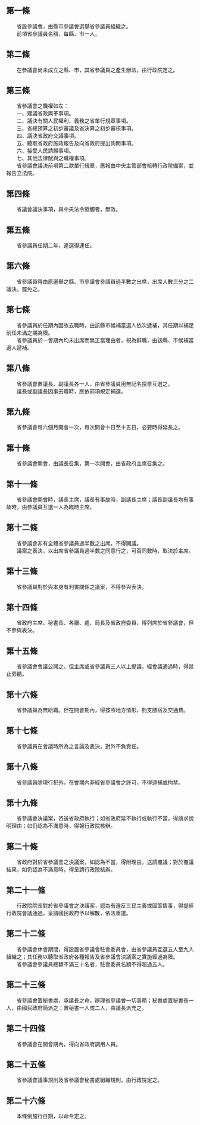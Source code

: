 第一條 
-------
　　省設參議會，由縣市參議會選舉省參議員組織之。  
　　前項省參議員名額，每縣、市一人。  


第二條 
-------
　　在參議會尚未成立之縣、市，其省參議員之產生辦法，由行政院定之。  


第三條 
-------
　　省參議會之職權如左：  
　　一、建議省政興革事項。  
　　二、議決有關人民權利、義務之省單行規章事項。  
　　三、省總預算之初步審議及省決算之初步審核事項。  
　　四、議決省政府交議事項。  
　　五、聽取省政府施政報告及向省政府提出詢問事項。  
　　六、接受人民請願事項。  
　　七、其他法律賦與之職權事項。  
　　省參議會議決前項第二款單行規章，應報由中央主管部會核轉行政院備案，並報告立法院。  


第四條 
-------
　　省議會議決事項，與中央法令牴觸者，無效。  


第五條 
-------
　　省參議員任期二年，連選得連任。  


第六條 
-------
　　省參議員得由原選舉之縣、市參議會參議員過半數之出席，出席人數三分之二議決，罷免之。  


第七條 
-------
　　省參議員於任期內因故去職時，由該縣市候補當選人依次遞補，其任期以補足前任未滿之期為限。  
　　省參議員於一會期內均未出席而無正當理由者，視為辭職，由該縣、市候補當選人遞補。  


第八條 
-------
　　省參議會置議長、副議長各一人，由省參議員用無記名投票互選之。  
　　議長或副議長因事去職時，應依前項規定補選。  


第九條 
-------
　　省參議會每六個月開會一次，每次開會十日至十五日，必要時得延長之。  


第十條 
-------
　　省參議會開會，由議長召集，第一次開會，由省政府主席召集之。  


第十一條 
---------
　　省參議會開會時，議長主席，議長有事故時，副議長主席；議長副議長均有事故時，由參議員互選一人為臨時主席。  


第十二條 
---------
　　省參議會非有全體省參議員過半數之出席，不得開議。  
　　議案之表決，以出席省參議員過半數之同意行之，可否同數時，取決於主席。  


第十三條 
---------
　　省參議員對於與本身有利害關係之議案，不得參與表決。  


第十四條 
---------
　　省政府主席、秘書長、各廳、處、局長及省政府委員，得列席於省參議會，但不參與表決。  


第十五條 
---------
　　省參議會會議公開之。但主席或省參議員三人以上提議，經會議通過時，得禁止旁聽。  


第十六條 
---------
　　省參議員為無給職。但在開會期內，得按照地方情形，酌支膳宿及交通費。  


第十七條 
---------
　　省參議員在會議時所為之言論及表決，對外不負責任。  


第十八條 
---------
　　省參議員除現行犯外，在會期內非經省參議會之許可，不得逮捕或拘禁。  


第十九條 
---------
　　省參議會決議案，咨送省政府執行；如省政府延不執行或執行不當，得請求說明理由；如仍認為不滿意時，得報行政院核辦。  


第二十條 
---------
　　省政府對於省參議會之決議案，如認為不當，得附理由，送請覆議；對於覆議結果，如仍認為不滿意時，得呈請行政院核辦。  


第二十一條 
-----------
　　行政院院長對於省參議會之決議案，認為有違反三民主義或國策情事，得提經行政院會議通過，呈請國民政府予以解散，依法重選。  


第二十二條 
-----------
　　省參議會休會期間，得設置省參議會駐會委員會，由省參議員互選五人至九人組織之；其任務以聽取省政府各種報告及省參議會決議案之實施經過為限。  
　　省參議會參議員總額不滿三十名者，駐會委員名額不得超過五人。  


第二十三條 
-----------
　　省參議會置秘書處，承議長之命，辦理省參議會一切事務；秘書處置秘書長一人，由國民政府簡派之；置秘書一人或二人，由議長派充之。  


第二十四條 
-----------
　　省參議會在開會期內，得向省政府調用人員。  


第二十五條 
-----------
　　省參議會議事規則及省參議會秘書處組織規則，由行政院定之。  


第二十六條 
-----------
　　本條例施行日期，以命令定之。
